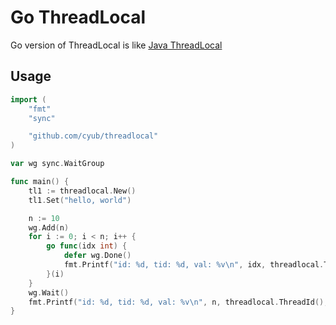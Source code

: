 # Go ThreadLocal

Go version of ThreadLocal is like [Java ThreadLocal](https://docs.oracle.com/javase/8/docs/api/java/lang/ThreadLocal.html)

## Usage

```go
import (
	"fmt"
	"sync"

	"github.com/cyub/threadlocal"
)

var wg sync.WaitGroup

func main() {
	tl1 := threadlocal.New()
	tl1.Set("hello, world")

	n := 10
	wg.Add(n)
	for i := 0; i < n; i++ {
		go func(idx int) {
			defer wg.Done()
			fmt.Printf("id: %d, tid: %d, val: %v\n", idx, threadlocal.ThreadId(), tl1.Get())
		}(i)
	}
	wg.Wait()
	fmt.Printf("id: %d, tid: %d, val: %v\n", n, threadlocal.ThreadId(), tl1.Get())
}
```